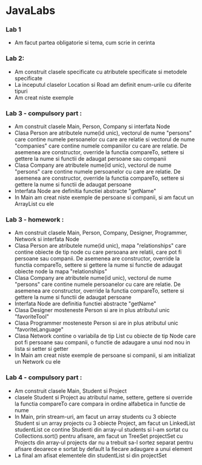 # JavaLabs

### Lab 1

* Am facut partea obligatorie si tema, cum scrie in cerinta


### Lab 2:
* Am construit clasele specificate cu atributele specificate si metodele specificate
* La inceputul claselor Location si Road am definit enum-urile cu diferite tipuri
* Am creat niste exemple

### Lab 3 - compulsory part :
* Am construit clasele Main, Person, Company si interfata Node
* Clasa Person are atributele nume(id unic), vectorul de nume "persons" care contine numele persoanelor cu care are relatie si vectorul de nume "companies" care contine numele companiilor cu care are relatie. De asemenea are constructor, override la functia compareTo, settere si gettere la nume si functii de adaugat persoane sau companii
* Clasa Company are atributele nume(id unic), vectorul de nume "persons" care contine numele persoanelor cu care are relatie. De asemenea are constructor, override la functia compareTo, settere si gettere la nume si functii de adaugat persoane
* Interfata Node are definitia functiei abstracte "getName"
* In Main am creat niste exemple de persoane si companii, si am facut un ArrayList cu ele

### Lab 3 - homework :
* Am construit clasele Main, Person, Company, Designer, Programmer, Network si interfata Node
* Clasa Person are atributele nume(id unic), mapa "relationships" care contine obiecte de tip node cu care persoana are relatii, care pot fi persoane sau companii. De asemenea are constructor, override la functia compareTo, settere si gettere la nume si functie de adaugat obiecte node la mapa "relationships"
* Clasa Company are atributele nume(id unic), vectorul de nume "persons" care contine numele persoanelor cu care are relatie. De asemenea are constructor, override la functia compareTo, settere si gettere la nume si functii de adaugat persoane
* Interfata Node are definitia functiei abstracte "getName"
* Clasa Designer mosteneste Person si are in plus atributul unic "favoriteTool"
* Clasa Programmer mosteneste Person si are in plus atributul unic "favoriteLanguage"
* Clasa Network contine o variabila de tip List cu obiecte de tip Node care pot fi persoane sau companii, o functie de adaugare a unui nod nou in lista si setter si getter
* In Main am creat niste exemple de persoane si companii, si am initializat un Network cu ele

### Lab 4 - compulsory part :
* Am construit clasele Main, Student si Project
* clasele Student si Project au atributul name, settere, gettere si override la functia compareTo care compara in ordine alfabetica in functie de nume
* In Main, prin stream-uri, am facut un array students cu 3 obiecte Student si un array projects cu 3 obiecte Project, am facut un LinkedList studentList ce contine Studenti din array-ul students si l-am sortat cu Collections.sort() pentru afisare, am facut un TreeSet projectSet cu Projects din array-ul projects dar nu a trebuit sa-l sortez separat pentru afisare deoarece e sortat by default la fiecare adaugare a unui element
* La final am afisat elementele din studentList si din projectSet      
